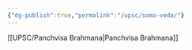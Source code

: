 ```yaml
---
{"dg-publish":true,"permalink":"/upsc/soma-veda/"}
---
```


[[UPSC/Panchvisa Brahmana\|Panchvisa Brahmana]]